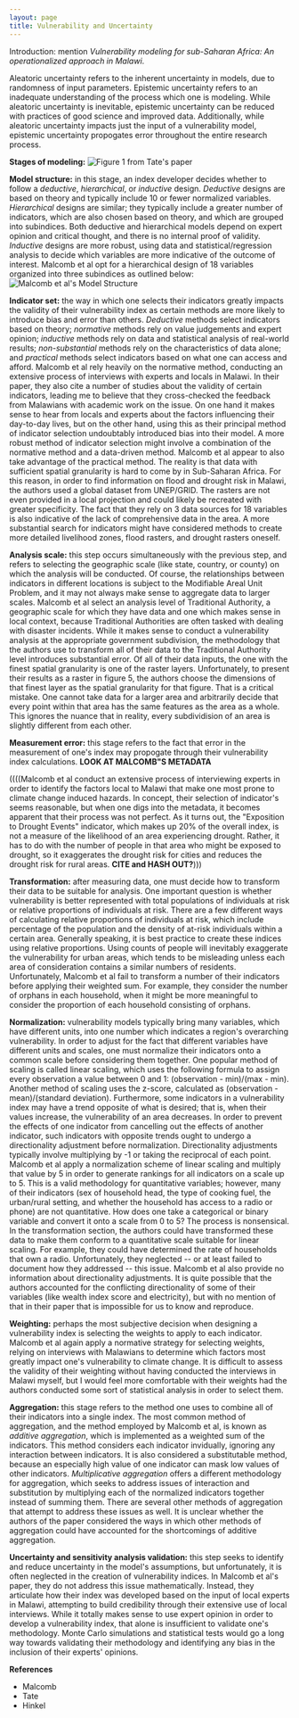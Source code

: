 ```yaml
---
layout: page
title: Vulnerability and Uncertainty
---
```

Introduction: mention *Vulnerability modeling for sub-Saharan Africa: An operationalized approach in Malawi*.

Aleatoric uncertainty refers to the inherent uncertainty in models, due to randomness of input parameters.
Epistemic uncertainty refers to an inadequate understanding of the process which one is modeling.
While aleatoric uncertainty is inevitable, epistemic uncertainty can be reduced with practices of good science and improved data.
Additionally, while aleatoric uncertainty impacts just the input of a vulnerability model, epistemic uncertainty propogates error throughout the entire research process.

**Stages of modeling:**
![Figure 1 from Tate's paper](assets/Index_construction_flowchart.png)

**Model structure:** in this stage, an index developer decides whether to follow a *deductive*, *hierarchical*, or *inductive* design.
*Deductive* designs are based on theory and typically include 10 or fewer normalized variables.
*Hierarchical* designs are similar; they typically include a greater number of indicators, which are also chosen based on theory, and which are grouped into subindices.
Both deductive and hierarchical models depend on expert opinion and critical thought, and there is no internal proof of validity.
*Inductive* designs are more robust, using data and statistical/regression analysis to decide which variables are more indicative of the outcome of interest.
Malcomb et al opt for a hierarchical design of 18 variables organized into three subindices as outlined below:
![Malcomb et al's Model Structure](assets/Malcomb_Model_Structure.png)

**Indicator set:** the way in which one selects their indicators greatly impacts the validity of their vulnerability index as certain methods are more likely to introduce bias and error than others.
*Deductive* methods select indicators based on theory; *normative* methods rely on value judgements and expert opinion; *inductive* methods rely on data and statistical analysis of real-world results; *non-substantial* methods rely on the characteristics of data alone; and *practical* methods select indicators based on what one can access and afford.
Malcomb et al rely heavily on the normative method, conducting an extensive process of interviews with experts and locals in Malawi.
In their paper, they also cite a number of studies about the validity of certain indicators, leading me to believe that they cross-checked the feedback from Malawians with academic work on the issue.
On one hand it makes sense to hear from locals and experts about the factors influencing their day-to-day lives, but on the other hand, using this as their principal method of indicator selection undoubtably introduced bias into their model.
A more robust method of indicator selection might involve a combination of the normative method and a data-driven method.
Malcomb et al appear to also take advantage of the practical method.
The reality is that data with sufficient spatial granularity is hard to come by in Sub-Saharan Africa.
For this reason, in order to find information on flood and drought risk in Malawi, the authors used a global dataset from UNEP/GRID.
The rasters are not even provided in a local projection and could likely be recreated with greater specificity.
The fact that they rely on 3 data sources for 18 variables is also indicative of the lack of comprehensive data in the area.
A more substantial search for indicators might have considered methods to create more detailed livelihood zones, flood rasters, and drought rasters oneself.

**Analysis scale:** this step occurs simultaneously with the previous step, and refers to selecting the geographic scale (like state, country, or county) on which the analysis will be conducted.
Of course, the relationships between indicators in different locations is subject to the Modifiable Areal Unit Problem, and it may not always make sense to aggregate data to larger scales.
Malcomb et al select an analysis level of Traditional Authority, a geographic scale for which they have data and one which makes sense in local context, because Traditional Authorities are often tasked with dealing with disaster incidents.
While it makes sense to conduct a vulnerability analysis at the appropriate government subdivision, the methodology that the authors use to transform all of their data to the Traditional Authority level introduces substantial error.
Of all of their data inputs, the one with the finest spatial granularity is one of the raster layers.
Unfortunately, to present their results as a raster in figure 5, the authors choose the dimensions of that finest layer as the spatial granularity for that figure.
That is a critical mistake.
One cannot take data for a larger area and arbitrarily decide that every point within that area has the same features as the area as a whole.
This ignores the nuance that in reality, every subdividision of an area is slightly different from each other.

**Measurement error:** this stage refers to the fact that error in the measurement of one's index may propogate through their vulnerability index calculations. **LOOK AT MALCOMB"S METADATA**

((((Malcomb et al conduct an extensive process of interviewing experts in order to identify the factors local to Malawi that make one most prone to climate change induced hazards.
In concept, their selection of indicator's seems reasonable, but when one digs into the metadata, it becomes apparent that their process was not perfect.
As it turns out, the "Exposition to Drought Events" indicator, which makes up 20% of the overall index, is not a measure of the likelihood of an area experiencing drought.
Rather, it has to do with the number of people in that area who might be exposed to drought, so it exaggerates the drought risk for cities and reduces the drought risk for rural areas.
**CITE and HASH OUT?**)))



**Transformation:** after measuring data, one must decide how to transform their data to be suitable for analysis.
One important question is whether vulnerability is better represented with total populations of  individuals at risk or relative proportions of individuals at risk.
There are a few different ways of calculating relative proportions of individuals at risk, which include percentage of the population and the density of at-risk individuals within a certain area.
Generally speaking, it is best practice to create these indices using relative proportions.
Using counts of people will inevitably exaggerate the vulnerability for urban areas, which tends to be misleading unless each area of consideration contains a similar numbers of residents.
Unfortunately, Malcomb et al fail to transform a number of their indicators before applying their weighted sum.
For example, they consider the number of orphans in each household, when it might be more meaningful to consider the proportion of each household consisting of orphans.

**Normalization:** vulnerability models typically bring many variables, which have different units, into one number which indicates a region's overarching vulnerability.
In order to adjust for the fact that different variables have different units and scales, one must normalize their indicators onto a common scale before considering them together.
One popular method of scaling is called linear scaling, which uses the following formula to assign every observation a value between 0 and 1: (observation - min)/(max - min).
Another method of scaling uses the z-score, calculated as (observation - mean)/(standard deviation).
Furthermore, some indicators in a vulnerability index may have a trend opposite of what is desired; that is, when their values increase, the vulnerability of an area decreases.
In order to prevent the effects of one indicator from cancelling out the effects of another indicator, such indicators with opposite trends ought to undergo a directionality adjustment before normalization.
Directionality adjustments typically involve multiplying by -1 or taking the reciprocal of each point.
Malcomb et al apply a normalization scheme of linear scaling and multiply that value by 5 in order to generate rankings for all indicators on a scale up to 5.
This is a valid methodology for quantitative variables; however, many of their indicators (sex of household head, the type of cooking fuel, the urban/rural setting, and whether the household has access to a radio or phone) are not quantitative.
How does one take a categorical or binary variable and convert it onto a scale from 0 to 5?
The process is nonsensical.
In the transformation section, the authors could have transformed these data to make them conform to a quantitative scale suitable for linear scaling.
For example, they could have determined the rate of households that own a radio.
Unfortunately, they neglected -- or at least failed to document how they addressed -- this issue.
Malcomb et al also provide no information about directionality adjustments.
It is quite possible that the authors accounted for the conflicting directionality of some of their variables (like wealth index score and electricity), but with no mention of that in their paper that is impossible for us to know and reproduce.

**Weighting:** perhaps the most subjective decision when designing a vulnerability index is selecting the weights to apply to each indicator.
Malcomb et al again apply a normative strategy for selecting weights, relying on interviews with Malawians to determine which factors most greatly impact one's vulnerability to climate change.
It is difficult to assess the validity of their weighting without having conducted the interviews in Malawi myself, but I would feel more comfortable with their weights had the authors conducted some sort of statistical analysis in order to select them.

**Aggregation:** this stage refers to the method one uses to combine all of their indicators into a single index.
The most common method of aggregation, and the method employed by Malcomb et al, is known as *additive aggregation*, which is implemented as a weighted sum of the indicators.
This method considers each indicator invidually, ignoring any interaction between indicators.
It is also considered a substitutable method, because an especially high value of one indicator can mask low values of other indicators.
*Multiplicative aggregation* offers a different methodology for aggregation, which seeks to address issues of interaction and substitution by multiplying each of the normalized indicators together instead of summing them.
There are several other methods of aggregation that attempt to address these issues as well.
It is unclear whether the authors of the paper considered the ways in which other methods of aggregation could have accounted for the shortcomings of additive aggregation.

**Uncertainty and sensitivity analysis validation:** this step seeks to identify and reduce uncertainty in the model's assumptions, but unfortunately, it is often neglected in the creation of vulnerability indices.
In Malcomb et al's paper, they do not address this issue mathematically.
Instead, they articulate how their index was developed based on the input of local experts in Malawi, attempting to build credibility through their extensive use of local interviews.
While it totally makes sense to use expert opinion in order to develop a vulnerability index, that alone is insufficient to validate one's methodology.
Monte Carlo simulations and statistical tests would go a long way towards validating their methodology and identifying any bias in the inclusion of their experts' opinions.


**References**
- Malcomb
- Tate
- Hinkel
